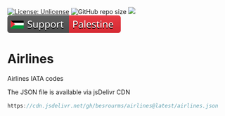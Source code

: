 [![License: Unlicense](https://img.shields.io/badge/license-Unlicense-blue.svg)](https://github.com/BesrourMS/Airlines/blob/master/LICENSE)
![GitHub repo size](https://img.shields.io/github/repo-size/BesrourMS/Airlines)
[![](https://data.jsdelivr.com/v1/package/gh/besrourms/Airlines/badge)](https://www.jsdelivr.com/package/gh/besrourms/Airlines)
[![Support Palestine](https://raw.githubusercontent.com/Ademking/Support-Palestine/main/Support-Palestine.svg)](https://www.map.org.uk)

# Airlines
Airlines IATA codes

The JSON file is available via jsDelivr CDN

```js
https://cdn.jsdelivr.net/gh/besrourms/airlines@latest/airlines.json
```
